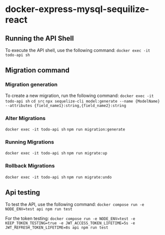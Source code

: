 # docker-express-mysql-sequilize-react

## Running the API Shell

To execute the API shell, use the following command:
`docker exec -it todo-api sh`

## Migration command

### Migration generation

To create a new migration, run the following command:
`docker exec -it todo-api sh`
`cd src`
`npx sequelize-cli model:generate --name {ModelName} --attributes {field_name1}:string,{field_name2}:string`

### Alter Migrations

`docker exec -it todo-api sh`
`npm run migration:generate`

### Running Migrations

`docker exec -it todo-api sh`
`npm run migrate:up`

### Rollback Migrations

`docker exec -it todo-api sh`
`npm run migrate:undo`

## Api testing

To test the API, use the following command:
`docker compose run -e NODE_ENV=test api npm run test`

For the token testing:
`docker compose run -e NODE_ENV=test -e KEEP_TOKEN_TESTING=true -e JWT_ACCESS_TOKEN_LIFETIME=5s -e JWT_REFRESH_TOKEN_LIFETIME=8s api npm run test`
